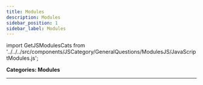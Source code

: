 ```yaml
---
title: Modules
description: Modules
sidebar_position: 1
sidebar_label: Modules
---
```


import GetJSModulesCats from '../../../src/components/JSCategory/GeneralQuestions/ModulesJS/JavaScriptModules.js';

**Categories: Modules**

<GetJSModulesCats />

---
